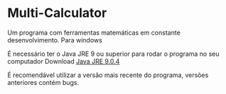 # Multi-Calculator
Um programa com ferramentas matemáticas em constante desenvolvimento. Para windows

É necessário ter o Java JRE 9 ou superior para rodar o programa no seu computador Download [Java JRE 9.0.4](https://www.filehorse.com/download-java-runtime-64/33592/)

É recomendável utilizar a versão mais recente do programa, versões anteriores contém bugs.
